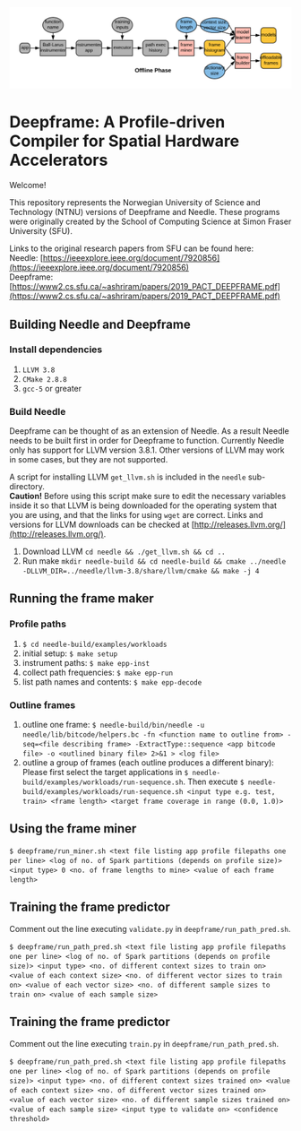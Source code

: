 ![Deepframe offline phase](doc/Deepframe_offline.png)




# Deepframe: A Profile-driven Compiler for Spatial Hardware Accelerators

Welcome! 

This repository represents the Norwegian University of Science and Technology (NTNU) versions of Deepframe and Needle. These programs were originally created by the School of Computing Science at Simon Fraser University (SFU).

Links to the original research papers from SFU can be found here:   
Needle: [https://ieeexplore.ieee.org/document/7920856](https://ieeexplore.ieee.org/document/7920856)  
Deepframe: [https://www2.cs.sfu.ca/~ashriram/papers/2019_PACT_DEEPFRAME.pdf](https://www2.cs.sfu.ca/~ashriram/papers/2019_PACT_DEEPFRAME.pdf)



## Building Needle and Deepframe

### Install dependencies

 1. `LLVM 3.8`
 2. `CMake 2.8.8`
 3. `gcc-5` or greater

### Build Needle
Deepframe can be thought of as an extension of Needle. As a result Needle needs to be built first in order for Deepframe to function. Currently Needle only has support for LLVM version 3.8.1. Other versions of LLVM may work in some cases, but they are not supported.

A script for installing LLVM `get_llvm.sh` is included in the `needle` sub-directory.   
**Caution!** Before using this script make sure to edit the necessary variables inside it so that LLVM is being downloaded for the operating system that you are using, and that the links for using `wget` are correct. Links and versions for LLVM downloads can be checked at [http://releases.llvm.org/](http://releases.llvm.org/).  

 1. Download LLVM `cd needle && ./get_llvm.sh && cd ..`
 2. Run make `mkdir needle-build && cd needle-build && cmake ../needle -DLLVM_DIR=../needle/llvm-3.8/share/llvm/cmake && make -j 4`

## Running the frame maker

### Profile paths

 1. `$ cd needle-build/examples/workloads`
 2. initial setup: `$ make setup` 
 3. instrument paths: `$ make epp-inst` 
 4. collect path frequencies: `$ make epp-run` 
 5. list path names and contents: `$ make epp-decode` 

### Outline frames

 1. outline one frame:  `$ needle-build/bin/needle -u needle/lib/bitcode/helpers.bc -fn <function name to outline from> -seq=<file describing frame> -ExtractType::sequence <app bitcode file> -o <outlined binary file> 2>&1 > <log file>`
 3. outline a group of frames (each outline produces a different binary):  Please first select the target applications in `$ needle-build/examples/workloads/run-sequence.sh`. Then execute `$ needle-build/examples/workloads/run-sequence.sh <input type e.g. test, train> <frame length> <target frame coverage in range (0.0, 1.0)>`


## Using the frame miner

`$ deepframe/run_miner.sh <text file listing app profile filepaths one per line> <log of no. of Spark partitions (depends on profile size)> <input type> 0 <no. of frame lengths to mine> <value of each frame length>`

## Training the frame predictor
Comment out the line executing `validate.py` in `deepframe/run_path_pred.sh`.

`$ deepframe/run_path_pred.sh <text file listing app profile filepaths one per line> <log of no. of Spark partitions (depends on profile size)> <input type> <no. of different context sizes to train on> <value of each context size> <no. of different vector sizes to train on> <value of each vector size> <no. of different sample sizes to train on> <value of each sample size>`


## Training the frame predictor
Comment out the line executing `train.py` in `deepframe/run_path_pred.sh`.

`$ deepframe/run_path_pred.sh <text file listing app profile filepaths one per line> <log of no. of Spark partitions (depends on profile size)> <input type> <no. of different context sizes trained on> <value of each context size> <no. of different vector sizes trained on> <value of each vector size> <no. of different sample sizes trained on> <value of each sample size> <input type to validate on> <confidence threshold>`

